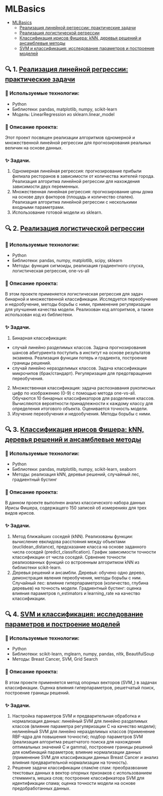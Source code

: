 # MLBasics

- [MLBasics](#mlbasics)
  - [Реализация линейной регрессии: практические задачи](#-1-реализация-линейной-регрессии-практические-задачи)
  - [Реализация логистической регрессии](#-2-реализация-логистической-регрессии)
  - [Классификация ирисов Фишера: kNN, деревья решений и ансамблевые методы](#-3-классификация-ирисов-фишера-knn-деревья-решений-и-ансамблевые-методы)
  - [SVM и классификация: исследование параметров и построение моделей](#-4-svm-и-классификация-исследование-параметров-и-построение-моделей)



## 🔍 1. [Реализация линейной регрессии: практические задачи](https://github.com/Belphisto/MLBasics/blob/main/Линейная_регрессия_.ipynb)

### 🚀 Используемые технологии:
- Python
- Библиотеки: pandas, matplotlib, numpy, scikit-learn
- Модель: LinearRegression из sklearn.linear_model

### 📌 Описание проекта:

Этот проект посвящен реализации алгоритмов одномерной и множественной линейной регрессии для прогнозирования реальных величин на основе данных.

### ✨ Задачи.
1. Одномерная линейная регрессия: прогнозирование прибыли филиала ресторанов в зависимости от количества жителей города. Реализация алгоритма линейной регрессии для нахождения зависимости двух переменных.
2. Множественная линейная регрессия: прогнозирование цены дома на основе двух факторов (площадь и количество спален). Реализация алгоритма линейной регрессии с несколькими входными параметрами.
3. Использование готовой модели из sklearn.


## 🔍 2. [Реализация логистической регрессии](https://github.com/Belphisto/MLBasics/blob/main/Логистическая_регрессия_.ipynb)

### 🚀 Используемые технологии:
- Python
- Библиотеки: pandas, numpy, matplotlib, scipy, sklearn
- Методы: функция сигмоиды, реализация градиентного спуска, логистическая регрессия, one-vs-all

### 📌 Описание проекта:

В этом проекте применяется логистическая регрессия для задач бинарной и множественной классификации. Исследуется переобучение и недообучение, методы борьбы с ними, применение регуляризации для улучшения качества модели. Реализован код алгоритмов, а также использован код из библиотеки.

### ✨ Задачи.
1. Бинарная классификация:
  - случай линейно разделимых классов. Задача прогнозирования шансов абитуриента поступить в институт на основе результатов экзамена. Реализация функции потерь и градиента, построение границы решений.
  - случай линейно неразделимых классов. Задача классификации микрочипов (брак/стандарт). Регуляризация для предотвращения переобучения.
2. Множественная классификация: задача распознавания рукописных цифр по изображению (0-9) с помощью метода one-vs-all. Обучаются 10 бинарных классификаторов для разделения классов. Вычисляются вероятности принадлежности к каждому классу для определения итогового объекта. Оценивается точность модели.
3. Изучение переобучения и недообучения. Методы борьбы с ними.


## 🔍 3. [Классификация ирисов Фишера: kNN, деревья решений и ансамблевые методы](https://github.com/Belphisto/MLBasics/blob/main/knn_IrisFisher.ipynb)

### 🚀 Используемые технологии:
- Python
- Библиотеки: pandas, matplotlib, numpy, scikit-learn, seaborn
- Методы: реализация kNN, деревья решений, случайный лес, градиентный бустинг

### 📌 Описание проекта:

В данном проекте выполнен анализ классического набора данных Ирисы Фишера, содержащего 150 записей об измерениях для трех видов ирисов.


### ✨ Задачи.
1. Метод ближайших соседей (kNN). Реализованы функции: вычисление евклидова расстояния между объектами (euclidean_distance), предсказание класса на основе заданного числа соседей (predict_classification). График зависимости точности классификации от числа соседей. Срвнение точности реализованных функций со встроенным алгоритмом kNN из библиотеки scikit-learn.
2. Деревья решений и ансамбли. Деревья: обучено одно дерево, демонстрация явления переобучения, методы борьбы с ним. Случайный лес: влияние гиперпараметров (количество, глубина деревьев) на точность модели. Градиентный бустинг: оценка влияния параметров n_estimators и learning_rate на качество классификации.


## 🔍 4. [SVM и классификация: исследование параметров и построение моделей](https://github.com/Belphisto/MLBasics/blob/main/SVM.ipynb)

### 🚀 Используемые технологии:
- Python
- Библиотеки: scikit-learn, mglearn, numpy, pandas, nltk, BeautifulSoup
- Методы: Breast Cancer, SVM, Grid Search

### 📌 Описание проекта:

В этом проекте применяется метод опорных векторов (SVM_) в задачах классификации. Оценка влияния гиперпараметров, решетчатый поиск, построение границы решений. 

### ✨ Задачи.
1. Настройка параметров SVM и предварительная обработка и нормализация данных: линейный SVM для линейно разделимых классов (влияние параметра регуляризации C на качество модели); нелинейный SVM для линейно неразделимых классов (применение RBF-ядра для повышения точности); подбор параметров SVM (реализация алгоритма решетчатого поиска для нахождения оптимальных значений C и gamma), построение границы решений для комбинаций параметров; влияние нормализации данных (применение SVM для классификации данных Breast Cancer и анализ влияния предварительной нормализации на точность).
2. Решение задачи классификации спам/не спам: преобразвоание текстовых данных в вектор опорных признаков с использованием стемминга, мешка слов; построение классификатора SVM для идентификации спама; оценка точности модели на основе предобработанных данных.

